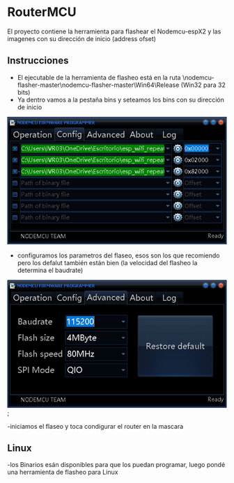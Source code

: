 # RouterMCU
El proyecto contiene la herramienta para flashear el Nodemcu-espX2 y las imagenes con su dirección de inicio (address ofset)

Instrucciones
---------------
- El ejecutable de la herramienta de flasheo está en la ruta \nodemcu-flasher-master\nodemcu-flasher-master\Win64\Release (Win32 para 32 bits)
- Ya dentro vamos a la pestaña bins y seteamos los bins con su dirección de inicio

![Binarios](Recursos\1CargaBins.png)

- configuramos los parametros del flaseo, esos son los que recomiendo pero los defalut también están bien (la velocidad del flasheo la determina el baudrate)

![Settings](Recursos\2Config.png);

-iniciamos el flaseo y toca condigurar el router en la mascara


Linux
---------------
-los Binarios esán disponibles para que los puedan programar, luego pondé una herramienta de flasheo para Linux
